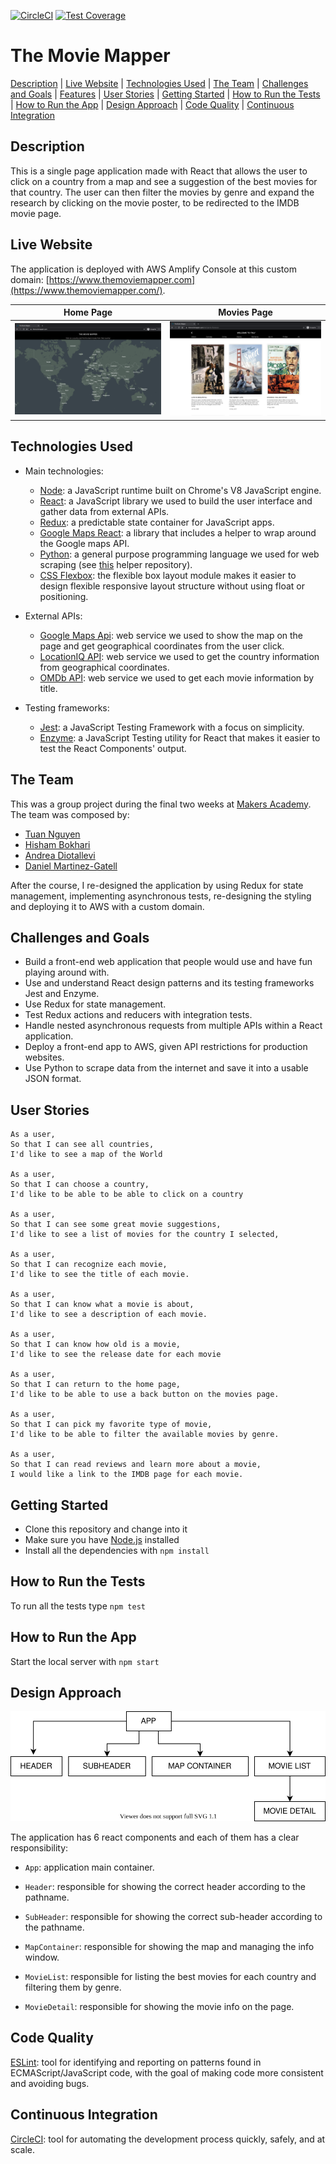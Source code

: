 [![CircleCI](https://circleci.com/gh/AndreaDiotallevi/the-movie-mapper.svg?style=shield)](https://circleci.com/gh/AndreaDiotallevi/the-movie-mapper) [![Test Coverage](https://api.codeclimate.com/v1/badges/2e51fe5571066fd4380b/test_coverage)](https://codeclimate.com/github/AndreaDiotallevi/the-movie-mapper/test_coverage)

# The Movie Mapper

[Description](#description) | [Live Website](#live-website) | [Technologies Used](#technologies-used) | [The Team](#the-team) | [Challenges and Goals](#challenges-and-goals) | [Features](#features) | [User Stories](#user-stories) | [Getting Started](#getting-started) | [How to Run the Tests](#how-to-run-the-tests) | [How to Run the App](#how-to-run-the-app) | [Design Approach](#design-approach) | [Code Quality](#code-quality) | [Continuous Integration](#continuous-integration)

## Description

This is a single page application made with React that allows the user to click on a country from a map and see a suggestion of the best movies for that country. The user can then filter the movies by genre and expand the research by clicking on the movie poster, to be redirected to the IMDB movie page.

## Live Website

The application is deployed with AWS Amplify Console at this custom domain: [https://www.themoviemapper.com](https://www.themoviemapper.com/).

Home Page             |  Movies Page
:-------------------------:|:-------------------------:
![](./src/assets/the-movie-mapper-home.png)  |  ![](./src/assets/the-movie-mapper-movies.png)

## Technologies Used

- Main technologies:

  - [Node](https://nodejs.org/en/): a JavaScript runtime built on Chrome's V8 JavaScript engine.
  - [React](https://reactjs.org/): a JavaScript library we used to build the user interface and gather data from external APIs.
  - [Redux](https://redux.js.org/): a predictable state container for JavaScript apps.
  - [Google Maps React](https://www.npmjs.com/package/google-maps-react): a library that includes a helper to wrap around the Google maps API.
  - [Python](https://www.python.org/): a general purpose programming language we used for web scraping (see [this](https://github.com/AndreaDiotallevi/movie-titles-scraper) helper repository).
  - [CSS Flexbox](https://developer.mozilla.org/en-US/docs/Web/CSS/CSS_Flexible_Box_Layout/Basic_Concepts_of_Flexbox): the flexible box layout module makes it easier to design flexible responsive layout structure without using float or positioning.

- External APIs:

  - [Google Maps Api](https://developers.google.com/maps/documentation): web service we used to show the map on the page and get geographical coordinates from the user click.
  - [LocationIQ API](https://locationiq.com/docs): web service we used to get the country information from geographical coordinates.
  - [OMDb API](http://www.omdbapi.com/): web service we used to get each movie information by title.

- Testing frameworks:
  - [Jest](https://jestjs.io/): a JavaScript Testing Framework with a focus on simplicity.
  - [Enzyme](https://www.npmjs.com/package/enzyme): a JavaScript Testing utility for React that makes it easier to test the React Components' output.

## The Team

This was a group project during the final two weeks at [Makers Academy](https://makers.tech/). The team was composed by:

- [Tuan Nguyen](https://github.com/TuanNguyen1010)
- [Hisham Bokhari](https://github.com/hishambokhari)
- [Andrea Diotallevi](https://github.com/AndreaDiotallevi)
- [Daniel Martinez-Gatell](https://github.com/denriquem)

After the course, I re-designed the application by using Redux for state management, implementing asynchronous tests, re-designing the styling and deploying it to AWS with a custom domain.

## Challenges and Goals

- Build a front-end web application that people would use and have fun playing around with.
- Use and understand React design patterns and its testing frameworks Jest and Enzyme.
- Use Redux for state management.
- Test Redux actions and reducers with integration tests.
- Handle nested asynchronous requests from multiple APIs within a React application.
- Deploy a front-end app to AWS, given API restrictions for production websites.
- Use Python to scrape data from the internet and save it into a usable JSON format.

## User Stories

```
As a user,
So that I can see all countries,
I'd like to see a map of the World

As a user,
So that I can choose a country,
I'd like to be able to be able to click on a country

As a user,
So that I can see some great movie suggestions,
I'd like to see a list of movies for the country I selected,

As a user,
So that I can recognize each movie,
I'd like to see the title of each movie.

As a user,
So that I can know what a movie is about,
I'd like to see a description of each movie.

As a user,
So that I can know how old is a movie,
I'd like to see the release date for each movie

As a user,
So that I can return to the home page,
I'd like to be able to use a back button on the movies page.

As a user,
So that I can pick my favorite type of movie,
I'd like to be able to filter the available movies by genre.

As a user,
So that I can read reviews and learn more about a movie,
I would like a link to the IMDB page for each movie.
```

## Getting Started

- Clone this repository and change into it
- Make sure you have [Node.js](https://nodejs.org/en/download/) installed
- Install all the dependencies with `npm install`

## How to Run the Tests

To run all the tests type `npm test`

## How to Run the App

Start the local server with `npm start`

## Design Approach

<p align="center">
  <img src="./src/assets/react-components-diagram.svg" alt="react-components-diagram"></img>
</p>

The application has 6 react components and each of them has a clear responsibility:

- `App`: application main container.

- `Header`: responsible for showing the correct header according to the pathname.

- `SubHeader`: responsible for showing the correct sub-header according to the pathname.

- `MapContainer`: responsible for showing the map and managing the info window.

- `MovieList`: responsible for listing the best movies for each country and filtering them by genre.

- `MovieDetail`: responsible for showing the movie info on the page.

## Code Quality

[ESLint](https://eslint.org/): tool for identifying and reporting on patterns found in ECMAScript/JavaScript code, with the goal of making code more consistent and avoiding bugs.

## Continuous Integration

[CircleCI](https://circleci.com/): tool for automating the development process quickly, safely, and at scale.
